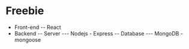 # Freebie

- Front-end
-- React
- Backend
-- Server
--- Nodejs - Express
-- Database
--- MongoDB - mongoose
